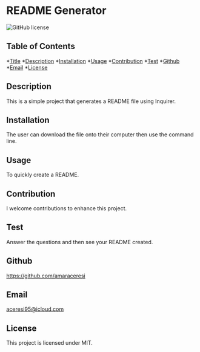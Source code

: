 # README Generator
  ![GitHub license](https://img.shields.io/badge/license-MIT-blue.svg)

  ## Table of Contents
  *[Title](#title)
  *[Description](#description)
  *[Installation](#installation)
  *[Usage](#usage)
  *[Contribution](#contribution)
  *[Test](#test)
  *[Github](#userName)
  *[Email](#emailAddress)
  *[License](#license) 

  ## Description
  This is a simple project that generates a README file using Inquirer.

  ## Installation
  The user can download the file onto their computer then use the command line. 

  ## Usage
  To quickly create a README.

  ## Contribution
  I welcome contributions to enhance this project.

  ## Test
  Answer the questions and then see your README created.

  ## Github
  https://github.com/amaraceresi

  ## Email
  aceresi95@icloud.com

  ## License 
  This project is licensed under MIT.

